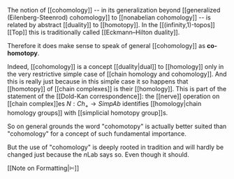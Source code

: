 
The notion of [[cohomology]]  -- in its generalization beyond [[generalized (Eilenberg-Steenrod) cohomology]] to [[nonabelian cohomology]] -- is related by abstract [[duality]] to [[homotopy]]. In the [[(infinity,1)-topos]] [[Top]] this is traditionally called [[Eckmann–Hilton duality]].

Therefore it does make sense to speak of general [[cohomology]] as **co-homotopy**.

Indeed, [[cohomology]] is a concept [[duality|dual]] to [[homology]] only in the very restrictive simple case of [[chain homology and cohomology]]. And this is really just because in this simple case it so happens that [[homotopy]] of [[chain complexes]] is their [[homology]]. 
This is part of the statement of the [[Dold-Kan correspondence]]: the [[nerve]] operation on [[chain complex]]es $N : Ch_+ \to SimpAb$ identifies  [[homology|chain homology groups]] with [[simplicial homotopy group]]s.

So on general grounds the word "cohomotopy" is actually better suited than "cohomology" for a concept of such fundamental importance. 

But the use of "cohomology" is deeply rooted in tradition and will hardly be changed just because the $n$Lab says so. Even though it should.

[[Note on Formatting|✄]]